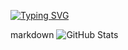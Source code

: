 
[![Typing SVG](https://readme-typing-svg.herokuapp.com?font=Orbitron&size=22&duration=3500&color=00FF00&background=0D1117&lines=FRONT-END+DEVELOPER;ALWAYS+LEARNING)](https://git.io/typing-svg) 

markdown
![GitHub Stats](https://github-readme-stats.vercel.app/api?FridayBlessed=YOUR-USERNAME&show_icons=true&theme=dark&bg_color=000000&title_color=00FFFF&text_color=FFFFFF&icon_color=00FF00&border_color=00FFFF&hide_border=false)
